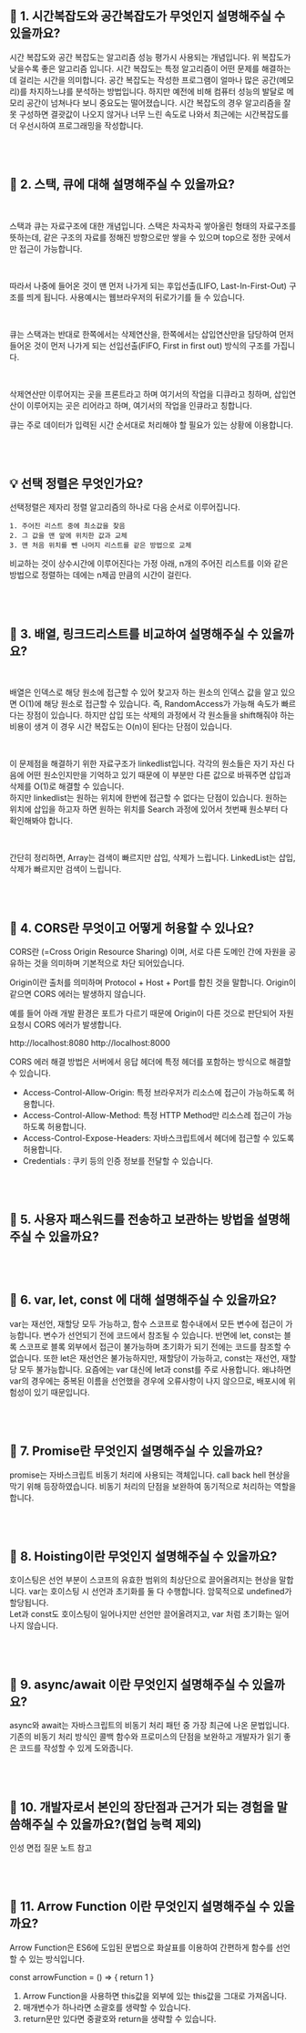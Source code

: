 ## 🐬 1. 시간복잡도와 공간복잡도가 무엇인지 설명해주실 수 있을까요?

시간 복잡도와 공간 복잡도는 알고리즘 성능 평가시 사용되는 개념입니다. 위 복잡도가 낮을수록 좋은 알고리즘 입니다. 
시간 복잡도는 특정 알고리즘이 어떤 문제를 해결하는데 걸리는 시간을 의미합니다. 
공간 복잡도는 작성한 프로그램이 얼마나 많은 공간(메모리)를 차지하느냐를 분석하는 방법입니다. 
하지만 예전에 비해 컴퓨터 성능의 발달로 메모리 공간이 넘쳐나다 보니 중요도는 떨어졌습니다. 
시간 복잡도의 경우 알고리즘을 잘못 구성하면 결괏값이 나오지 않거나 너무 느린 속도로 나와서 최근에는 시간복잡도를 더 우선시하여 프로그래밍을 작성합니다. 

<br><br>

## 🐬 2. 스택, 큐에 대해 설명해주실 수 있을까요?

<br>

스택과 큐는 자료구조에 대한 개념입니다.
스택은 차곡차곡 쌓아올린 형태의 자료구조를 뜻하는데, 같은 구조의 자료를 정해진 방향으로만 쌓을 수 있으며 top으로 정한 곳에서만 접근이 가능합니다.

<br>

따라서 나중에 들어온 것이 맨 먼저 나가게 되는  후입선출(LIFO, Last-In-First-Out) 구조를 띄게 됩니다.
사용예시는 웹브라우저의 뒤로가기를 들 수 있습니다.

<br>

큐는 스택과는 반대로 한쪽에서는 삭제연산을, 한쪽에서는 삽입연산만을 담당하여 
먼저 들어온 것이 먼저 나가게 되는 선입선출(FIFO, First in first out) 방식의 구조를 가집니다.

<br>

삭제연산만 이루어지는 곳을 프론트라고 하며 여기서의 작업을 디큐라고 칭하며, 
삽입연산이 이루어지는 곳은 리어라고 하며, 여기서의 작업을 인큐라고 칭합니다.

큐는 주로 데이터가 입력된 시간 순서대로 처리해야 할 필요가 있는 상황에 이용합니다.

<br><br>

## 💡 선택 정렬은 무엇인가요? 
선택정렬은 제자리 정렬 알고리즘의 하나로 다음 순서로 이루어집니다. 

	1. 주어진 리스트 중에 최소값을 찾음 
	2. 그 값을 맨 앞에 위치한 값과 교체
	3. 맨 처음 위치를 뺀 나머지 리스트를 같은 방법으로 교체 
	
비교하는 것이 상수시간에 이루어진다는 가정 아래, n개의 주어진 리스트를 이와 같은 방법으로 정렬하는 데에는 n제곱 만큼의 시간이 걸린다. 


<br><br>

## 🐬 3. 배열, 링크드리스트를 비교하여 설명해주실 수 있을까요?

<br>

배열은 인덱스로 해당 원소에 접근할 수 있어 찾고자 하는 원소의 인덱스 값을 알고 있으면 O(1)에 해당 원소로 접근할 수 있습니다. 
즉, RandomAccess가 가능해 속도가 빠르다는 장점이 있습니다. 
하지만 삽입 또는 삭제의 과정에서 각 원소들을 shift해줘야 하는 비용이 생겨 이 경우 시간 복잡도는 O(n)이 된다는 단점이 있습니다. 

<br>

이 문제점을 해결하기 위한 자료구조가 linkedlist입니다. 
각각의 원소들은 자기 자신 다음에 어떤 원소인지만을 기억하고 있기 때문에 
이 부분만 다른 값으로 바꿔주면 삽입과 삭제를 O(1)로 해결할 수 있습니다.  
하지만 linkedlist는 원하는 위치에 한번에 접근할 수 없다는 단점이 있습니다. 
원하는 위치에 삽입을 하고자 하면 원하는 위치를 Search 과정에 있어서 첫번째 원소부터 다 확인해봐야 합니다. 

<br>

간단히 정리하면,
Array는 검색이 빠르지만 삽입, 삭제가 느립니다. 
LinkedList는 삽입, 삭제가 빠르지만 검색이 느립니다. 


<br><br>

## 🐬 4. CORS란 무엇이고 어떻게 허용할 수 있나요?

CORS란 (=Cross Origin Resource Sharing) 이며, 서로 다른 도메인 간에 자원을 공유하는 것을 의미하며 기본적으로 차단 되어있습니다. 

Origin이란 출처를 의미하며 Protocol + Host + Port를 합친 것을 말합니다. Origin이 같으면 CORS 에러는 발생하지 않습니다. 

예를 들어 아래 개발 환경은 포트가 다르기 때문에 Origin이 다른 것으로 판단되어 자원 요청시 CORS 에러가 발생합니다. 

http://localhost:8080
http://localhost:8000 


CORS 에러 해결 방법은 서버에서 응답 헤더에 특정 헤더를 포함하는 방식으로 해결할 수 있습니다. 

- Access-Control-Allow-Origin: 특정 브라우저가 리소스에 접근이 가능하도록 허용합니다. 
- Access-Control-Allow-Method: 특정 HTTP Method만 리소스레 접근이 가능하도록 허용합니다. 
- Access-Control-Expose-Headers: 자바스크립트에서 헤더에 접근할 수 있도록 허용합니다. 
- Credentials : 쿠키 등의 인증 정보를 전달할 수 있습니다. 


<br><br>

## 🐬 5. 사용자 패스워드를 전송하고 보관하는 방법을 설명해주실 수 있을까요?

<br><br>

## 🐬 6. var, let, const 에 대해 설명해주실 수 있을까요?

var는 재선언, 재할당 모두 가능하고, 함수 스코프로 함수내에서 모든 변수에 접근이 가능합니다. 변수가 선언되기 전에 코드에서 참조될 수 있습니다. 
반면에 let, const는 블록 스코프로 블록 외부에서 접근이 불가능하며 초기화가 되기 전에는 코드를 참조할 수 없습니다. 
또한 let은 재선언은 불가능하지만, 재할당이 가능하고, const는 재선언, 재할당 모두  불가능합니다. 
요즘에는 var 대신에 let과 const를 주로 사용합니다. 왜냐하면 var의 경우에는 중복된 이름을 선언했을 경우에 오류사항이 나지 않으므로, 배포시에 위험성이 있기 때문입니다.

<br><br>

## 🐬 7. Promise란 무엇인지 설명해주실 수 있을까요?
promise는 자바스크립트 비동기 처리에 사용되는 객체입니다. 
call back hell 현상을 막기 위해 등장하였습니다. 
비동기 처리의 단점을 보완하여 동기적으로 처리하는 역할을 합니다. 


<br><br>

## 🐬 8. Hoisting이란 무엇인지 설명해주실 수 있을까요?

호이스팅은 선언 부분이 스코프의 유효한 범위의 최상단으로 끌어올려지는 현상을 말합니다. 
var는 호이스팅 시 선언과 초기화를 둘 다 수행합니다. 암묵적으로 undefined가 할당됩니다.  
Let과 const도 호이스팅이 일어나지만 선언만 끌어올려지고, var 처럼 초기화는 일어나지 않습니다.  

<br><br>

## 🐬 9. async/await 이란 무엇인지 설명해주실 수 있을까요?

async와 await는 자바스크립트의 비동기 처리 패턴 중 가장 최근에 나온 문법입니다. 
기존의 비동기 처리 방식인 콜백 함수와 프로미스의 단점을 보완하고 개발자가 읽기 좋은 코드를 작성할 수 있게 도와줍니다.

<br><br>


## 🐬 10. 개발자로서 본인의 장단점과 근거가 되는 경험을 말씀해주실 수 있을까요?(협업 능력 제외)

인성 면접 질문 노트 참고 

<br><br>

## 🐬 11. Arrow Function 이란 무엇인지 설명해주실 수 있을까요?

Arrow Function은 ES6에 도입된 문법으로 화살표를 이용하여 간편하게 함수를 선언할 수 있는 방식입니다.

const arrowFunction = () => {
    return 1
}

1. Arrow Function을 사용하면 this값을 외부에 있는 this값을 그대로 가져옵니다.
2. 매개변수가 하나라면 소괄호를 생략할 수 있습니다.
3. return문만 있다면 중괄호와 return을 생략할 수 있습니다.

<br><br>
